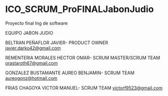 # ICO_SCRUM_ProFINALJabonJudio
Proyecto final Ing de software

EQUIPO JABON JUDIO

BELTRAN PEÑAFLOR JAVIER- PRODUCT OWNER javier.darko42@gmail.com

REMENTERIA MORALES HECTOR OMAR- SCRUM MASTER/SCRUM TEAM orastaroth67@gmail.com

GONZALEZ BUSTAMANTE AUREO BENJAMIN- SCRUM TEAM aureogonz@hotmail.com

FRIAS CHAGOYA VICTOR MANUEL- SCRUM TEAM victorf9523@gmail.com
